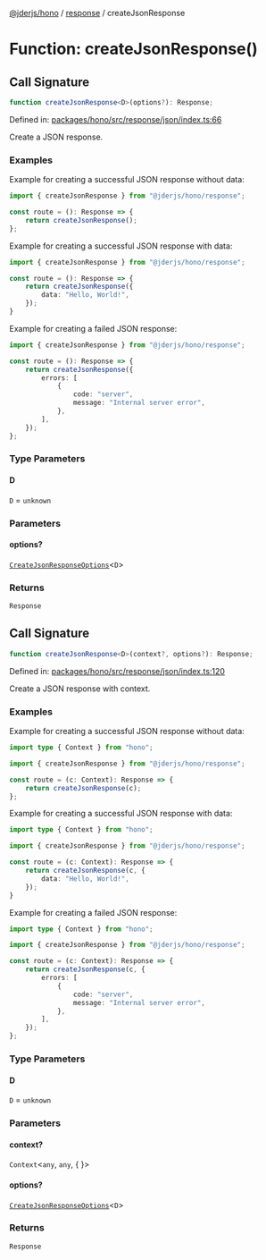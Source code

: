[@jderjs/hono](../../README.md) / [response](../README.md) / createJsonResponse

# Function: createJsonResponse()

## Call Signature

```ts
function createJsonResponse<D>(options?): Response;
```

Defined in: [packages/hono/src/response/json/index.ts:66](https://github.com/jderstd/hono/blob/e5b2def5701d996fb4f30b7b1af1130fafe72afd/packages/hono/src/response/json/index.ts#L66)

Create a JSON response.

### Examples

Example for creating a successful JSON response without data:

```ts
import { createJsonResponse } from "@jderjs/hono/response";

const route = (): Response => {
    return createJsonResponse();
};
```

Example for creating a successful JSON response with data:

```ts
import { createJsonResponse } from "@jderjs/hono/response";

const route = (): Response => {
    return createJsonResponse({
        data: "Hello, World!",
    });
}
```

Example for creating a failed JSON response:

```ts
import { createJsonResponse } from "@jderjs/hono/response";

const route = (): Response => {
    return createJsonResponse({
        errors: [
            {
                code: "server",
                message: "Internal server error",
            },
        ],
    });
};
```

### Type Parameters

#### D

`D` = `unknown`

### Parameters

#### options?

[`CreateJsonResponseOptions`](../type-aliases/CreateJsonResponseOptions.md)\<`D`\>

### Returns

`Response`

## Call Signature

```ts
function createJsonResponse<D>(context?, options?): Response;
```

Defined in: [packages/hono/src/response/json/index.ts:120](https://github.com/jderstd/hono/blob/e5b2def5701d996fb4f30b7b1af1130fafe72afd/packages/hono/src/response/json/index.ts#L120)

Create a JSON response with context.

### Examples

Example for creating a successful JSON response without data:

```ts
import type { Context } from "hono";

import { createJsonResponse } from "@jderjs/hono/response";

const route = (c: Context): Response => {
    return createJsonResponse(c);
};
```

Example for creating a successful JSON response with data:

```ts
import type { Context } from "hono";

import { createJsonResponse } from "@jderjs/hono/response";

const route = (c: Context): Response => {
    return createJsonResponse(c, {
        data: "Hello, World!",
    });
}
```

Example for creating a failed JSON response:

```ts
import type { Context } from "hono";

import { createJsonResponse } from "@jderjs/hono/response";

const route = (c: Context): Response => {
    return createJsonResponse(c, {
        errors: [
            {
                code: "server",
                message: "Internal server error",
            },
        ],
    });
};
```

### Type Parameters

#### D

`D` = `unknown`

### Parameters

#### context?

`Context`\<`any`, `any`, \{
\}\>

#### options?

[`CreateJsonResponseOptions`](../type-aliases/CreateJsonResponseOptions.md)\<`D`\>

### Returns

`Response`
